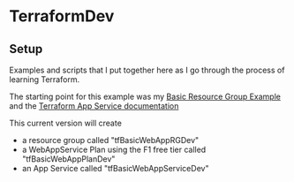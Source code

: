 # TerraformDev

## Setup

Examples and scripts that I put together here as I go through the process of learning Terraform.

The starting point for this example was my [Basic Resource Group Example](../BasicRG/) and the [Terraform App Service documentation](https://registry.terraform.io/providers/hashicorp/azurerm/2.1.0/docs/resources/app_service)

This current version will create 

- a resource group called "tfBasicWebAppRGDev"
- a WebAppService Plan using the F1 free tier called "tfBasicWebAppPlanDev"
- an App Service called "tfBasicWebAppServiceDev"